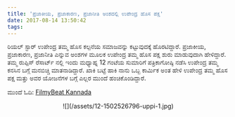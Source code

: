 ```yaml
---
title: 'ಪ್ರಜಾಕೀಯ, ಪ್ರಜಾಕಾರಣ, ಪ್ರಜಾನೀತಿ ಅಂಶದಲ್ಲಿ ಉಪೇಂದ್ರ ಹೊಸ ಪಕ್ಷ'
date: 2017-08-14 13:50:42
tags:
---
```

ರಿಯಲ್ ಸ್ಟಾರ್ ಉಪೇಂದ್ರ ತಮ್ಮ ಹೊಸ ಕಲ್ಪನೆಯ ಸಮಾಜವನ್ನು ಕಟ್ಟುವುದಕ್ಕೆ ಹೊರಟಿದ್ದಾರೆ. ಪ್ರಜಾಕೀಯ, ಪ್ರಜಾಕಾರಣ, ಪ್ರಜಾನೀತಿ ಎನ್ನುವ ಅಂಶಗಳ ಮೂಲಕ ಉಪೇಂದ್ರ ತಮ್ಮ ಹೊಸ ಪಕ್ಷ ಶುರು ಮಾಡುವುದಾಗಿ ಹೇಳಿದ್ದಾರೆ. ತಮ್ಮ ರುಪ್ಪಿಸ್ ರೆಸಾರ್ಟ್ ನಲ್ಲಿ ಇಂದು ಮಧ್ಯಾಹ್ನ 12 ಗಂಟೆಯ ಸುಮಾರಿಗೆ ಪತ್ರಿಕಾಗೋಷ್ಠಿ ನಡೆಸಿ ಉಪೇಂದ್ರ ತಮ್ಮ ಕನಸಿನ ಬಗ್ಗೆ ಮನಬಿಚ್ಚಿ ಮಾತನಾಡಿದ್ದಾರೆ. ಖಾಕಿ ಬಟ್ಟೆ ಹಾಕಿ ನಾನು ಒಬ್ಬ ಕಾರ್ಮಿಕ ಅಂತ ಹೇಳಿ ಉಪೇಂದ್ರ ತಮ್ಮ ಹೊಸ ಪಕ್ಷ ಮತ್ತು ಅವರ ಯೋಜನೆಗಳ ಬಗ್ಗೆ ಎಲ್ಲರ ಮುಂದೆ ಹಂಚಿಕೊಂಡಿದ್ದಾರೆ.


ಮುಂದೆ ಓದಿ: [FilmyBeat Kannada](https://kannada.filmibeat.com/news/upendra-spoke-about-his-politics-entry-in-press-meet/articlecontent-pf49780-026549.html)

<center>
![](/assets/12-1502526796-uppi-1.jpg)
</center>